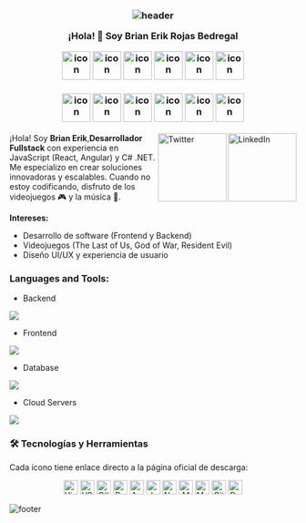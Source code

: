 <h3 align="center">
  
  ![header](https://user-images.githubusercontent.com/59575502/127335491-fdba1874-e943-4d3c-ab8c-678ffe22f8b8.png)
  
  ¡Hola! 👋 Soy Brian Erik Rojas Bedregal

<div align="center">
  <img src="https://techstack-generator.vercel.app/java-icon.svg" alt="icon" width="50" height="50" />
  <img src="https://techstack-generator.vercel.app/python-icon.svg" alt="icon" width="50" height="50" />
  <img src="https://techstack-generator.vercel.app/ts-icon.svg" alt="icon" width="50" height="50" />
  <img src="https://techstack-generator.vercel.app/js-icon.svg" alt="icon"width="50" height="50" />
  <img src="https://techstack-generator.vercel.app/react-icon.svg" alt="icon" width="50" height="50" />
 <img src="https://techstack-generator.vercel.app/mysql-icon.svg" alt="icon" width="50" height="50" />
</div>

<br>

<div align="center">
  <img src="https://techstack-generator.vercel.app/docker-icon.svg" alt="icon" width="50" height="50" />
  <img src="https://techstack-generator.vercel.app/aws-icon.svg" alt="icon" width="50" height="50" />
  <img src="https://techstack-generator.vercel.app/github-icon.svg" alt="icon" width="50" height="50" />
  <img src="https://techstack-generator.vercel.app/prettier-icon.svg" alt="icon" width="50" height="50" />
  <img src="https://techstack-generator.vercel.app/restapi-icon.svg" alt="icon" width="50" height="50" />
  <img src="https://techstack-generator.vercel.app/graphql-icon.svg" alt="icon" width="50" height="50" />
</div>

  

</h3>

<a href="https://www.linkedin.com/in/brian-erik-rojas-bedregal-ab535a372/" target="_blank"><img src="https://user-images.githubusercontent.com/59575502/127343867-952c0121-c592-435d-8085-dc54b6ea6517.png" height="120px" width="120px" alt="LinkedIn" align="right"></a>
<a href="https://twitter.com/tu-twitter" target="_blank"><img src="https://user-images.githubusercontent.com/59575502/127344027-e36cd957-8c9b-40f7-84ed-6da175648343.png" height="120px" width="120px" alt="Twitter" align="right"></a>

¡Hola! Soy **Brian Erik**,**Desarrollador Fullstack** con experiencia en JavaScript (React, Angular) y C# .NET. Me especializo en crear soluciones innovadoras y escalables. Cuando no estoy codificando, disfruto de los videojuegos 🎮 y la música 🎵.

**Intereses:**  
- Desarrollo de software (Frontend y Backend)  
- Videojuegos (The Last of Us, God of War, Resident Evil)  
- Diseño UI/UX y experiencia de usuario

<h3 align="left">Languages and Tools:</h3>

- Backend
<p align="left">
  <a href="https://skillicons.dev">
    <img src="https://skillicons.dev/icons?i=php,laravel,java,nodejs,py,spring,flask,fastapi,express,nestjs" />
  </a>
</p>

- Frontend
<p align="left">
  <a href="https://skillicons.dev">
    <img src="https://skillicons.dev/icons?i=ts,js,react,nextjs,redux,tailwind,materialui" />
  </a>
</p>

- Database
<p align="left">
  <a href="https://skillicons.dev">
    <img src="https://skillicons.dev/icons?i=mongodb,mysql,postgresql" />
  </a>
</p>

- Cloud Servers
<p align="left">
  <a href="https://skillicons.dev">
    <img src="https://skillicons.dev/icons?i=azure,aws,gcp,firebase,cloudflare" />
  </a>
</p>

### 🛠 Tecnologías y Herramientas  
Cada ícono tiene enlace directo a la página oficial de descarga:  

<p align="center">
  <a href="https://visualstudio.microsoft.com/" target="_blank"><img src="https://user-images.githubusercontent.com/59575502/127427979-7eddf4e0-1d7e-4735-8564-6a0f641130d6.png" alt="Visual Studio" width="25" height="25" /></a>
  <a href="https://code.visualstudio.com/" target="_blank"><img src="https://user-images.githubusercontent.com/59575502/127427980-4b5ba4cf-daee-474f-a500-872181ccc470.png" alt="VSCode" width="25" height="25" /></a>
  <a href="https://dotnet.microsoft.com/" target="_blank"><img src="https://user-images.githubusercontent.com/59575502/127426965-45da81b5-987d-4f44-b4d7-249fae487a0a.png" alt="C#" width="25" height="25" /></a>
  <a href="https://reactjs.org/" target="_blank"><img src="https://user-images.githubusercontent.com/59575502/127428633-1f18254b-97f9-4358-aec4-3143874035f8.png" alt="React" width="25" height="25" /></a>
  <a href="https://angular.io/" target="_blank"><img src="https://angular.io/assets/images/logos/angular/angular.svg" alt="Angular" width="25" height="25" /></a>
  <a href="https://www.javascript.com/" target="_blank"><img src="https://user-images.githubusercontent.com/59575502/127426312-4a7a6d79-4b40-4b06-8c94-824ea3e8410e.png" alt="JavaScript" width="25" height="25" /></a>
  <a href="https://nodejs.org/" target="_blank"><img src="https://user-images.githubusercontent.com/59575502/127428631-5ab21a62-ac89-4919-9408-724df88ab245.png" alt="Node.js" width="25" height="25" /></a>
  <a href="https://www.mongodb.com/" target="_blank"><img src="https://user-images.githubusercontent.com/59575502/127426153-6f6d6c91-9778-43d9-a1df-95df61f23438.png" alt="MongoDB" width="25" height="25" /></a>
  <a href="https://www.mysql.com/" target="_blank"><img src="https://user-images.githubusercontent.com/59575502/127428630-7563c6a0-4ce4-4b21-9473-b7c2b149f3c4.png" alt="MySQL" width="25" height="25" /></a>
  <a href="https://git-scm.com/" target="_blank"><img src="https://user-images.githubusercontent.com/59575502/127427975-18b027b4-dc7f-4616-b9b4-42019b54e8db.png" alt="Git" width="25" height="25" /></a>
  <a href="https://www.docker.com/" target="_blank"><img src="https://www.docker.com/wp-content/uploads/2022/03/vertical-logo-monochromatic.png" alt="Docker" width="25" height="25" /></a>
</p>



![footer](https://user-images.githubusercontent.com/59575502/127335603-f2ca1bc8-1fdc-4bd6-8dd6-66358fb089a4.png)

